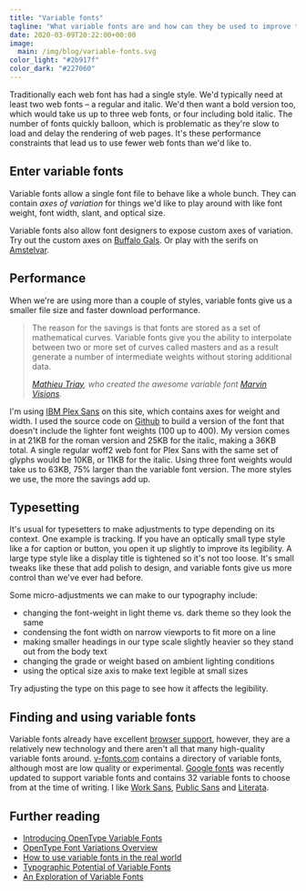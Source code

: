 ```yaml
---
title: "Variable fonts"
tagline: "What variable fonts are and how can they be used to improve typesetting on the web"
date: 2020-03-09T20:22:00+00:00
image:
  main: /img/blog/variable-fonts.svg
color_light: "#2b917f"
color_dark: "#227060"
---
```


Traditionally each web font has had a single style. We'd typically need at least two web fonts – a regular and italic. We'd then want a bold version too, which would take us up to three web fonts, or four including bold italic. The number of fonts quickly balloon, which is problematic as they're slow to load and delay the rendering of web pages. It's these performance constraints that lead us to use fewer web fonts than we'd like to.

## Enter variable fonts

Variable fonts allow a single font file to behave like a whole bunch. They can contain _axes of variation_ for things we'd like to play around with like font weight, font width, slant, and optical size.

<div id="variable-fonts-a" class="u-margin-vertical-xlarge"></div>

Variable fonts also allow font designers to expose custom axes of variation. Try out the custom axes on [Buffalo Gals][9]. Or play with the serifs on [Amstelvar][12].

## Performance

When we're are using more than a couple of styles, variable fonts give us a smaller file size and faster download performance.

<blockquote>
<p>The reason for the savings is that fonts are stored as a set of mathematical curves. Variable fonts give you the ability to interpolate between two or more set of curves called masters and as a result generate a number of intermediate weights without storing additional data.</p>
<cite><a href="https://blog.prototypr.io/an-exploration-of-variable-fonts-37f85a91a048">Mathieu Triay</a>, who created the awesome variable font <a href="https://www.readvisions.com/marvin">Marvin Visions</a>.</cite>
</blockquote>

I'm using [IBM Plex Sans][2] on this site, which contains axes for weight and width. I used the source code on [Github][11] to build a version of the font that doesn't include the lighter font weights (100 up to 400). My version comes in at 21KB for the roman version and 25KB for the italic, making a 36KB total. A single regular woff2 web font for Plex Sans with the same set of glyphs would be 10KB, or 11KB for the italic. Using three font weights would take us to 63KB, 75% larger than the variable font version. The more styles we use, the more the savings add up.

## Typesetting

It's usual for typesetters to make adjustments to type depending on its context. One example is tracking. If you have an optically small type style like a for caption or button, you open it up slightly to improve its legibility. A large type style like a display title is tightened so it's not too loose. It's small tweaks like these that add polish to design, and variable fonts give us more control than we've ever had before.

Some micro-adjustments we can make to our typography include:

- changing the font-weight in light theme vs. dark theme so they look the same
- condensing the font width on narrow viewports to fit more on a line
- making smaller headings in our type scale slightly heavier so they stand out from the body text
- changing the grade or weight based on ambient lighting conditions
- using the optical size axis to make text legible at small sizes

Try adjusting the type on this page to see how it affects the legibility.

<div id="variable-fonts-b" class="u-margin-vertical-large"></div>

## Finding and using variable fonts

Variable fonts already have excellent [browser support][1], however, they are a relatively new technology and there aren't all that many high-quality variable fonts around. [v-fonts.com][6] contains a directory of variable fonts, although most are low quality or experimental. [Google fonts][10] was recently updated to support variable fonts and contains 32 variable fonts to choose from at the time of writing. I like [Work Sans][13], [Public Sans][14] and [Literata][15].

<script src="/js/variable-fonts.js"></script>

## Further reading

- [Introducing OpenType Variable Fonts][3]
- [OpenType Font Variations Overview][4]
- [How to use variable fonts in the real world][5]
- [Typographic Potential of Variable Fonts][7]
- [An Exploration of Variable Fonts][8]

[1]: https://caniuse.com/#feat=variable-fonts
[2]: https://www.ibm.com/plex/
[3]: https://medium.com/variable-fonts/https-medium-com-tiro-introducing-opentype-variable-fonts-12ba6cd2369
[4]: https://docs.microsoft.com/en-us/typography/opentype/spec/otvaroverview
[5]: https://medium.com/clear-left-thinking/how-to-use-variable-fonts-in-the-real-world-e6d73065a604
[6]: https://v-fonts.com/
[7]: http://www.alphabettes.org/responsive-variable-fonts/
[8]: https://blog.prototypr.io/an-exploration-of-variable-fonts-37f85a91a048
[9]: https://www.axis-praxis.org/specimens/buffalo-gal
[10]: https://fonts.google.com/?vfonly
[11]: https://github.com/IBM/plex
[12]: https://v-fonts.com/fonts/amstelvar
[13]: https://fonts.google.com/specimen/Work+Sans?vfonly
[14]: https://fonts.google.com/specimen/Public+Sans?vfonly
[15]: https://fonts.google.com/specimen/Literata?vfonly
